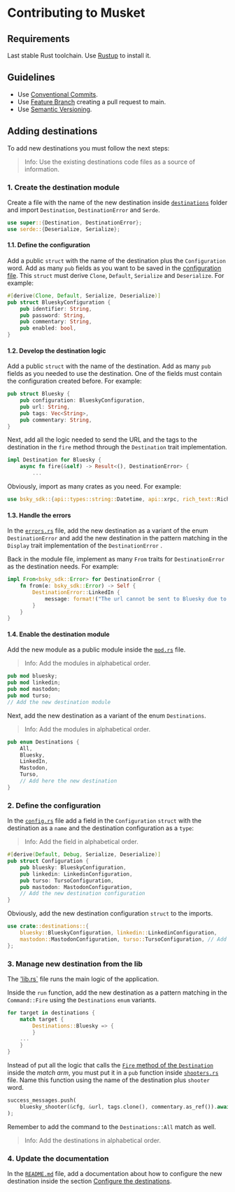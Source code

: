 # Contributing to Musket

## Requirements
Last stable Rust toolchain. Use [Rustup](https://rustup.rs/) to install it.

## Guidelines

* Use [Conventional Commits](https://www.conventionalcommits.org/).
* Use [Feature Branch](https://www.atlassian.com/git/tutorials/comparing-workflows/feature-branch-workflow) creating a pull request to main.
* Use [Semantic Versioning](https://semver.org/).

## Adding destinations

To add new destinations you must follow the next steps:

> Info: Use the existing destinations code files as a source of information.

### 1. Create the destination module

Create a file with the name of the new destination inside [`destinations`](./src/destinations/) folder and import `Destination`, `DestinationError` and `Serde`.

```rust
use super::{Destination, DestinationError};
use serde::{Deserialize, Serialize};
```

#### 1.1. Define the configuration

Add a public `struct` with the name of the destination plus the `Configuration` word. Add as many `pub` fields as you want to be saved in the [configuration file](./README.md#2--create-the-configuration-file). This `struct` must derive `Clone`, `Default`, `Serialize` and `Deserialize`. For example:

```rust
#[derive(Clone, Default, Serialize, Deserialize)]
pub struct BlueskyConfiguration {
    pub identifier: String,
    pub password: String,
    pub commentary: String,
    pub enabled: bool,
}
```

#### 1.2. Develop the destination logic

Add a public `struct` with the name of the destination. Add as many `pub` fields as you needed to use the destination. One of the fields must contain the configuration created before. For example: 

```rust
pub struct Bluesky {
    pub configuration: BlueskyConfiguration,
    pub url: String,
    pub tags: Vec<String>,
    pub commentary: String,
}
```

Next, add all the logic needed to send the URL and the tags to the destination in the `fire` method through the `Destination` trait implementation.

```rust
impl Destination for Bluesky {
    async fn fire(&self) -> Result<(), DestinationError> {
        ...
```

Obviously, import as many crates as you need. For example:

```rust
use bsky_sdk::{api::types::string::Datetime, api::xrpc, rich_text::RichText, BskyAgent};
```

#### 1.3. Handle the errors

In the [`errors.rs`](./src/destinations/errors.rs) file, add the new destination as a variant of the enum `DestinationError` and add the new destination in the pattern matching in the `Display` trait implementation of the `DestinationError` .

Back in the module file, implement as many `From` traits for `DestinationError` as the destination needs. For example:

```rust
impl From<bsky_sdk::Error> for DestinationError {
    fn from(e: bsky_sdk::Error) -> Self {
        DestinationError::LinkedIn {
            message: format!("The url cannot be sent to Bluesky due to {e}."),
        }
    }
}
```

#### 1.4. Enable the destination module

Add the new module as a public module inside the [`mod.rs`](./src/destinations/mod.rs) file.

> Info: Add the modules in alphabetical order.

```rust
pub mod bluesky;
pub mod linkedin;
pub mod mastodon;
pub mod turso;
// Add the new destination module
```

Next, add the new destination as a variant of the enum `Destinations`.

> Info: Add the modules in alphabetical order.

```rust
pub enum Destinations {
    All,
    Bluesky,
    LinkedIn,
    Mastodon,
    Turso,
    // Add here the new destination
}
```

### 2. Define the configuration

In the [`config.rs`](./src/config.rs) file add a field in the `Configuration` `struct` with the destination as a `name` and the destination configuration as a `type`:

> Info: Add the field in alphabetical order.

```rust
#[derive(Default, Debug, Serialize, Deserialize)]
pub struct Configuration {
    pub bluesky: BlueskyConfiguration,
    pub linkedin: LinkedinConfiguration,
    pub turso: TursoConfiguration,
    pub mastodon: MastodonConfiguration,
    // Add the new destination configuration
}
```

Obviously, add the new destination configuration `struct` to the imports.

```rust
use crate::destinations::{
    bluesky::BlueskyConfiguration, linkedin::LinkedinConfiguration,
    mastodon::MastodonConfiguration, turso::TursoConfiguration, // Add the new destination configuration
};
```

### 3. Manage new destination from the lib

The ['lib.rs`](./src/lib.rs) file runs the main logic of the application.

Inside the `run` function, add the new destination as a pattern matching in the `Command::Fire` using the `Destinations` `enum` variants.

```rust
for target in destinations {
    match target {
        Destinations::Bluesky => {
        }
    ...
    }
}
```

Instead of put all the logic that calls the [`Fire` method of the `Destination`](#12-develop-the-destination-logic) inside the _match arm_, you must put it in a `pub` function inside [`shooters.rs`](./src/shooters.rs) file. Name this function using the name of the destination plus `shooter` word.

```rust
success_messages.push(
    bluesky_shooter(&cfg, &url, tags.clone(), commentary.as_ref()).await?,
);
```

Remember to add the command to the `Destinations::All` match as well.

> Info: Add the destinations in alphabetical order.

### 4. Update the documentation

In the [`README.md`](./README.md) file, add a documentation about how to configure the new destination inside the section [Configure the destinations](./README.md#3--configure-the-destinations).